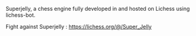 Superjelly, a chess engine fully developed in and hosted on Lichess using lichess-bot.

Fight against Superjelly : https://lichess.org/@/Super_Jelly
